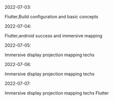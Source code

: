 
2022-07-03:

Flutter,Build configuration and basic concepts 

2022-07-04:

Flutter,android success and immersive mapping 

2022-07-05:

Immersive display projection mapping techs 

2022-07-06:

Immersive display projection mapping techs 

2022-07-07:

Immersive display projection mapping 
techs 
Flutter 
